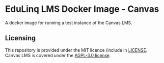 # EduLinq LMS Docker Image - Canvas

A docker image for running a test instance of the Canvas LMS.

## Licensing

This repository is provided under the MIT licence (include in [LICENSE](./LICENSE).
Canvas LMS is covered under the [AGPL-3.0 license](https://github.com/instructure/canvas-lms/blob/master/LICENSE).
